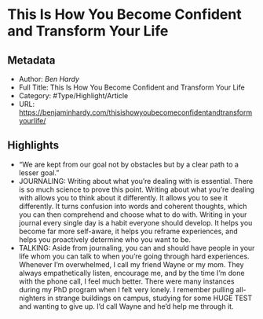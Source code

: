 # This Is How You Become Confident and Transform Your Life

## Metadata

* Author: *Ben Hardy*
* Full Title: This Is How You Become Confident and Transform Your Life
* Category: #Type/Highlight/Article
* URL: https://benjaminhardy.com/thisishowyoubecomeconfidentandtransformyourlife/

## Highlights

* “We are kept from our goal not by obstacles but by a clear path to a lesser goal.”
* JOURNALING: Writing about what you’re dealing with is essential. There is so much science to prove this point. Writing about what you’re dealing with allows you to think about it differently. It allows you to see it differently. It turns confusion into words and coherent thoughts, which you can then comprehend and choose what to do with. Writing in your journal every single day is a habit everyone should develop. It helps you become far more self-aware, it helps you reframe experiences, and helps you proactively determine who you want to be.
* TALKING: Aside from journaling, you can and should have people in your life whom you can talk to when you’re going through hard experiences. Whenever I’m overwhelmed, I call my friend Wayne or my mom. They always empathetically listen, encourage me, and by the time I’m done with the phone call, I feel much better. There were many instances during my PhD program when I felt very lonely. I remember pulling all-nighters in strange buildings on campus, studying for some HUGE TEST and wanting to give up. I’d call Wayne and he’d help me through it.
